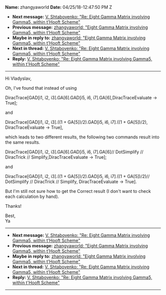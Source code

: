 **Name:** zhangyaworld
**Date:** 04/25/18-12:47:50 PM Z

  - **Next message:** [V. Shtabovenko: "Re: Eight Gamma Matrix involving
    Gamma5, within t'Hooft Scheme"](1408.html)
  - **Previous message:** [zhangyaworld: "Eight Gamma Matrix involving
    Gamma5, within t'Hooft Scheme"](1406.html)
  - **Maybe in reply to:** [zhangyaworld: "Eight Gamma Matrix involving
    Gamma5, within t'Hooft Scheme"](1406.html)
  - **Next in thread:** [V. Shtabovenko: "Re: Eight Gamma Matrix
    involving Gamma5, within t'Hooft Scheme"](1408.html)
  - **Reply:** [V. Shtabovenko: "Re: Eight Gamma Matrix involving
    Gamma5, within t'Hooft Scheme"](1408.html)

-----

Hi Vladyslav,  

Oh, I've found that instead of using  

DiracTrace[GAD[i1, i2, i3].GA[6].GAD[i5, i6,
i7].GA[6],DiracTraceEvaluate -\> True];  

and  

DiracTrace[GAD[i1, i2, i3].((1 +
GA[5])/2).GAD[i5, i6, i7].((1 + GA[5])/2),
DiracTraceEvaluate -\> True],  

which leads to two different results, the following two commands result
into the same results.  

DiracTrace[GAD[i1, i2, i3].GA[6].GAD[i5, i6,
i7].GA[6]// DotSimplify // DiracTrick //
Simplify,DiracTraceEvaluate -\> True];  

and  

DiracTrace[GAD[i1, i2, i3].((1 +
GA[5])/2).GAD[i5, i6, i7].((1 + GA[5])/2)//
DotSimplify // DiracTrick // Simplify, DiracTraceEvaluate -\>
True].  

But I'm still not sure how to get the Correct result (I don't want to
check each calculation by hand).  

Thanks\!  

Best,  
Ya  

-----

  - **Next message:** [V. Shtabovenko: "Re: Eight Gamma Matrix involving
    Gamma5, within t'Hooft Scheme"](1408.html)
  - **Previous message:** [zhangyaworld: "Eight Gamma Matrix involving
    Gamma5, within t'Hooft Scheme"](1406.html)
  - **Maybe in reply to:** [zhangyaworld: "Eight Gamma Matrix involving
    Gamma5, within t'Hooft Scheme"](1406.html)
  - **Next in thread:** [V. Shtabovenko: "Re: Eight Gamma Matrix
    involving Gamma5, within t'Hooft Scheme"](1408.html)
  - **Reply:** [V. Shtabovenko: "Re: Eight Gamma Matrix involving
    Gamma5, within t'Hooft Scheme"](1408.html)

-----

